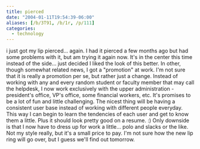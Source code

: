 ```yaml
---
title: pierced
date: "2004-01-11T19:54:39-06:00"
aliases: [/b/3T91, /b/1r, /p/111]
categories:
  - technology
---
```


i just got my lip pierced... again. I had it pierced a few months ago but had some problems with it, but am trying it
again now. It's in the center this time instead of the side... just decided I liked the look of this better. In other,
though somewhat related news, I got a "promotion" at work. I'm not sure that it is really a promotion per se, but
rather just a change. Instead of working with any and every random student or faculty member that may call the
helpdesk, I now work exclusively with the upper administration - president's office, VP's office, some financial
workers, etc. It's promises to be a lot of fun and little challenging. The nicest thing will be having a consistent
user base instead of working with different people everyday. This way I can begin to learn the tendencies of each user
and get to know them a little. Plus it should look pretty good on a resume. :) Only downside is that I now have to
dress up for work a little... polo and slacks or the like. Not my style really, but it's a small price to pay. I'm not
sure how the new lip ring will go over, but I guess we'll find out tomorrow.
